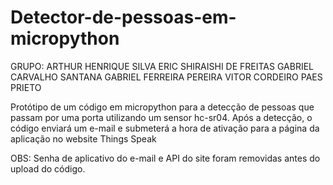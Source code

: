 # Detector-de-pessoas-em-micropython

GRUPO:
ARTHUR HENRIQUE SILVA
ERIC SHIRAISHI DE FREITAS
GABRIEL CARVALHO SANTANA
GABRIEL FERREIRA PEREIRA
VITOR CORDEIRO PAES PRIETO

Protótipo de um código em micropython para a detecção de pessoas que passam por uma porta utilizando um sensor hc-sr04. Após a detecção, o código enviará um e-mail e submeterá a hora de ativação para a página da aplicação no website Things Speak

OBS: Senha de aplicativo do e-mail e API do site foram removidas antes do upload do código.
